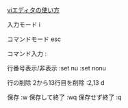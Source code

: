 
[viエディタの使い方](https://docs.oracle.com/cd/E19253-01/816-3946/6ma6m5bnf/index.html)

入力モード
i

コマンドモード
esc

コマンド入力
:

行番号表示/非表示
:set nu
:set nonu

行の削除
2から13行目を削除
:2,13 d

保存
:w
保存して終了
:wq
保存せず終了
:q
